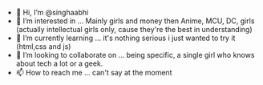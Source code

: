 - 👋 Hi, I’m @singhaabhi
- 👀 I’m interested in ... Mainly girls and money then Anime, MCU, DC, girls (actually intellectual girls only, cause they're the best in understanding)
- 🌱 I’m currently learning ... it's nothing serious i just wanted to try it (html,css and js)
- 💞️ I’m looking to collaborate on ... being specific, a single girl who knows about tech a lot or a geek.
- 📫 How to reach me ... can't say at the moment
